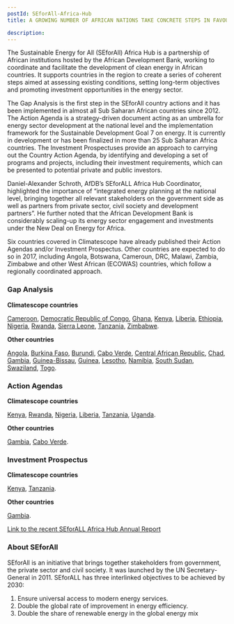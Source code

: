 ```yaml
---
postId: SEforAll-Africa-Hub
title: A GROWING NUMBER OF AFRICAN NATIONS TAKE CONCRETE STEPS IN FAVOUR OF RENEWABLES WITH THE SUPPORT OF SEforALL

description: 
---
```


The Sustainable Energy for All (SEforAll) Africa Hub is a partnership of African institutions hosted by the African Development Bank, working to coordinate and facilitate the development of clean energy in African countries. It supports countries in the region to create a series of coherent steps aimed at assessing existing conditions, setting long-term objectives and promoting investment opportunities in the energy sector.

The Gap Analysis is the first step in the SEforAll country actions and it has been implemented in almost all Sub Saharan African countries since 2012. The Action Agenda is a strategy-driven document acting as an umbrella for energy sector development at the national level and the implementation framework for the Sustainable Development Goal 7 on energy. It is currently in development or has been finalized in more than 25 Sub Saharan Africa countries. The Investment Prospectuses provide an approach to carrying out the Country Action Agenda, by identifying and developing a set of programs and projects, including their investment requirements, which can be presented to potential private and public investors. 

Daniel-Alexander Schroth, AfDB’s SEforALL Africa Hub Coordinator, highlighted the importance of “integrated energy planning at the national level, bringing together all relevant stakeholders on the government side as well as partners from private sector, civil society and development partners”. He further noted that the African Development Bank is considerably scaling-up its energy sector engagement and investments under the New Deal on Energy for Africa. 

Six countries covered in Climatescope have already published their Action Agendas and/or Investment Prospectus. Other countries are expected to do so in 2017, including Angola, Botswana, Cameroun, DRC, Malawi, Zambia, Zimbabwe and other West African (ECOWAS) countries, which follow a regionally coordinated approach. 

### Gap Analysis 

<strong> Climatescope countries </strong>

<a href="https://www.se4all-africa.org/fileadmin/uploads/se4all/Documents/Country_RAGAs/Cameroon_RAGA_FR_Released.pdf">Cameroon</a>,
<a href="https://www.se4all-africa.org/fileadmin/uploads/se4all/Documents/Country_RAGAs/Angola_RAGA_EN_Released.pdf">Democratic Republic of Congo</a>,
<a href="https://www.se4all-africa.org/fileadmin/uploads/se4all/Documents/Country_RAGAs/Ghana_RAGA_EN_Released.pdf">Ghana</a>,
<a href="https://www.se4all-africa.org/fileadmin/uploads/se4all/Documents/Country_RAGAs/Kenya_RAGA_EN_Released.pdf">Kenya</a>,
<a href="https://www.se4all-africa.org/fileadmin/uploads/se4all/Documents/Country_RAGAs/Liberia_RAGA_EN_Released.pdf">Liberia</a>,
<a href="https://www.se4all-africa.org/fileadmin/uploads/se4all/Documents/Country_RAGAs/MWH_-_Updated-Rapid_Gap_Analysis.pdf">Ethiopia</a>,
<a href="https://www.se4all-africa.org/fileadmin/uploads/se4all/Documents/Country_RAGAs/Nigeria_RAGA_EN_Released.pdf">Nigeria</a>,
<a href="https://www.se4all-africa.org/fileadmin/uploads/se4all/Documents/Country_RAGAs/Rwanda_RAGA_EN_Released.pdf">Rwanda</a>,
<a href="https://www.se4all-africa.org/fileadmin/uploads/se4all/Documents/Country_RAGAs/Sierra_Leone_RAGA_EN_Released.pdf">Sierra Leone</a>,
<a href="https://www.se4all-africa.org/fileadmin/uploads/se4all/Documents/Country_RAGAs/Tanzania_RAGA_EN_Released.pdf">Tanzania</a>,
<a href="https://www.se4all-africa.org/fileadmin/uploads/se4all/Documents/Country_RAGAs/Zimbabwe_RAGA_EN_Released.pdf">Zimbabwe</a>.

<strong> Other countries </strong>

<a href="https://www.se4all-africa.org/fileadmin/uploads/se4all/Documents/Country_RAGAs/Angola_RAGA_EN_Released.pdf">Angola</a>, 
<a href="https://www.se4all-africa.org/fileadmin/uploads/se4all/Documents/Country_RAGAs/Burkina_Faso_RAGA_FR_Released__1_.pdf">Burkina Faso</a>,
<a href="https://www.se4all-africa.org/fileadmin/uploads/se4all/Documents/Country_RAGAs/Burundi_Rapid_Assessment_Gap_Analysis__FR_.pdf">Burundi</a>,
<a href="https://www.se4all-africa.org/fileadmin/uploads/se4all/Documents/Country_RAGAs/Cabo_Verde_RAGA_FR_Released.pdf">Cabo Verde</a>,
<a href="https://www.se4all-africa.org/fileadmin/uploads/se4all/Documents/Country_RAGAs/Central_African_Republic_RAGA_FR_Released.pdf">Central African Republic</a>, 
<a href="https://www.se4all-africa.org/fileadmin/uploads/se4all/Documents/Country_RAGAs/Chad_RAGA_FR_Released.pdf">Chad</a>, 
<a href="https://www.se4all-africa.org/fileadmin/uploads/se4all/Documents/Country_RAGAs/Gambia_RAGA_EN_Released.pdf">Gambia</a>, 
<a href="https://www.se4all-africa.org/fileadmin/uploads/se4all/Documents/Country_RAGAs/Guinea_Bissau_RAGA_FR_Released.pdf">Guinea-Bissau</a>, 
<a href="https://www.se4all-africa.org/fileadmin/uploads/se4all/Documents/Country_RAGAs/Guinea_RAGA_FR_Released.pdf">Guinea</a>, 
<a href="https://www.se4all-africa.org/fileadmin/uploads/se4all/Documents/Country_RAGAs/Lesotho_RAGA_EN_Released.pdf">Lesotho</a>, 
<a href="https://www.se4all-africa.org/fileadmin/uploads/se4all/Documents/Country_RAGAs/Namibia_RAGA_EN_Released.pdf">Namibia</a>, 
<a href="https://www.se4all-africa.org/fileadmin/uploads/se4all/Documents/Country_RAGAs/South_Sudan_RAGA_EN_Released.pdf">South Sudan</a>, 
<a href="https://www.se4all-africa.org/fileadmin/uploads/se4all/Documents/Country_RAGAs/Swaziland_RAGA_EN_Released.pdf">Swaziland</a>, 
<a href="https://www.se4all-africa.org/fileadmin/uploads/se4all/Documents/Country_RAGAs/TOGO_RAGA_FR_Released.pdf">Togo</a>.

### Action Agendas 

<strong> Climatescope countries </strong>

<a href="https://www.se4all-africa.org/fileadmin/uploads/se4all/Documents/Country_AAs/KENYA_SE4All_AA_final.pdf">Kenya</a>, 
<a href="https://www.se4all-africa.org/fileadmin/uploads/se4all/Documents/Country_AAs/RWANDA_Action_Agenda.pdf">Rwanda</a>, 
<a href="https://www.se4all-africa.org/fileadmin/uploads/se4all/Documents/Country_AAs/NIGERIA_SE4ALL_ACTION_AGENDA_FINAL.pdf">Nigeria</a>, 
<a href="https://www.se4all-africa.org/fileadmin/uploads/se4all/Documents/Country_AAs/SE4ALL-LIBERIA_AA_FINAL_AEAfinal-JSS.pdf">Liberia</a>, 
<a href="https://www.se4all-africa.org/fileadmin/uploads/se4all/Documents/Country_AAs/Tanzania_AA_EN_Released.pdf">Tanzania</a>, 
<a href="https://www.se4all-africa.org/fileadmin/uploads/se4all/Documents/Country_AAs/Uganda_AA_EN_Released.pdf">Uganda</a>.

<strong> Other countries </strong>

<a href="https://www.se4all-africa.org/fileadmin/uploads/se4all/Documents/Country_AAs/Action_Agenda_SE4All_The_Gambia_FINAL.pdf">Gambia</a>, 
<a href="https://www.se4all-africa.org/fileadmin/uploads/se4all/Documents/Country_AAs/Action_Agenda_Sustainable_Energy_4_All_SE4ALL_CBV_-_Eng.pdf">Cabo Verde</a>.

### Investment Prospectus 

<strong> Climatescope countries </strong>

<a href="https://www.se4all-africa.org/fileadmin/uploads/se4all/Documents/Country_IPs/Kenya_SE4All_IP_Final.pdf">Kenya</a>, 
<a href="https://www.se4all-africa.org/fileadmin/uploads/se4all/Documents/Country_IPs/Tanzania_IP_EN_Released.pdf">Tanzania</a>.

<strong> Other countries </strong>

<a href="https://www.se4all-africa.org/fileadmin/uploads/se4all/Documents/Country_IPs/Investment_Prospectus_SE4All_The_Gambia_FINAL__1_.pdf">Gambia</a>.

<a href="https://www.se4all-africa.org/fileadmin/uploads/se4all/Documents/Annual_Report/SEforALL_Africa_Hub_-_ANNUAL_REPORT_2015-2016.pdf">Link to the recent SEforALL Africa Hub Annual Report</a>

### About SEforAll 

SEforAll is an initiative that brings together stakeholders from government, the private sector and civil society. It was launched by the UN Secretary-General in 2011. SEforALL has three interlinked objectives to be achieved by 2030: 

1.	Ensure universal access to modern energy services.
2.	Double the global rate of improvement in energy efficiency.
3.	Double the share of renewable energy in the global energy mix




